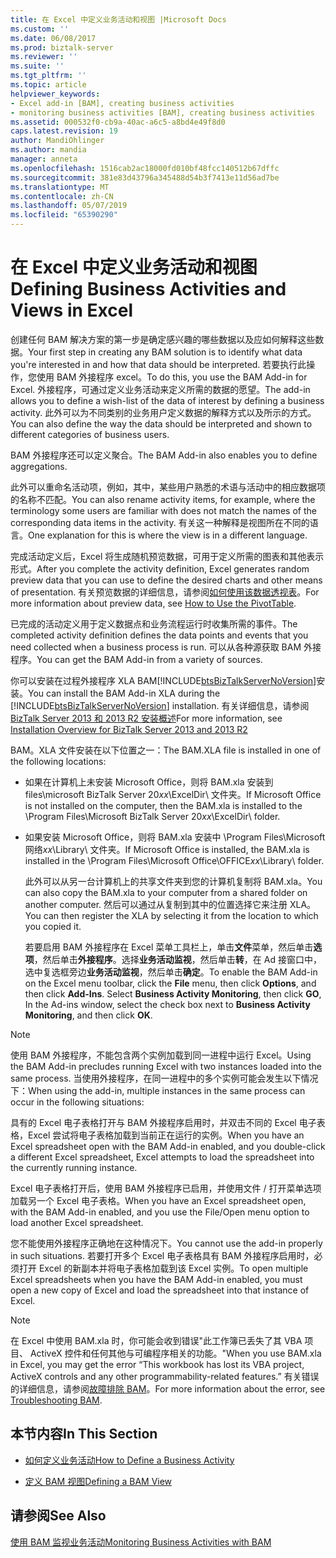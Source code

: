 ```yaml
---
title: 在 Excel 中定义业务活动和视图 |Microsoft Docs
ms.custom: ''
ms.date: 06/08/2017
ms.prod: biztalk-server
ms.reviewer: ''
ms.suite: ''
ms.tgt_pltfrm: ''
ms.topic: article
helpviewer_keywords:
- Excel add-in [BAM], creating business activities
- monitoring business activities [BAM], creating business activities
ms.assetid: 000532f0-cb9a-40ac-a6c5-a8bd4e49f8d0
caps.latest.revision: 19
author: MandiOhlinger
ms.author: mandia
manager: anneta
ms.openlocfilehash: 1516cab2ac18000fd010bf48fcc140512b67dffc
ms.sourcegitcommit: 381e83d43796a345488d54b3f7413e11d56ad7be
ms.translationtype: MT
ms.contentlocale: zh-CN
ms.lasthandoff: 05/07/2019
ms.locfileid: "65390290"
---
```

# <a name="defining-business-activities-and-views-in-excel"></a><span data-ttu-id="9a012-102">在 Excel 中定义业务活动和视图</span><span class="sxs-lookup"><span data-stu-id="9a012-102">Defining Business Activities and Views in Excel</span></span>
<span data-ttu-id="9a012-103">创建任何 BAM 解决方案的第一步是确定感兴趣的哪些数据以及应如何解释这些数据。</span><span class="sxs-lookup"><span data-stu-id="9a012-103">Your first step in creating any BAM solution is to identify what data you're interested in and how that data should be interpreted.</span></span> <span data-ttu-id="9a012-104">若要执行此操作，您使用 BAM 外接程序 excel。</span><span class="sxs-lookup"><span data-stu-id="9a012-104">To do this, you use the BAM Add-in for Excel.</span></span> <span data-ttu-id="9a012-105">外接程序，可通过定义业务活动来定义所需的数据的愿望。</span><span class="sxs-lookup"><span data-stu-id="9a012-105">The add-in allows you to define a wish-list of the data of interest by defining a business activity.</span></span> <span data-ttu-id="9a012-106">此外可以为不同类别的业务用户定义数据的解释方式以及所示的方式。</span><span class="sxs-lookup"><span data-stu-id="9a012-106">You can also define the way the data should be interpreted and shown to different categories of business users.</span></span>  
  
 <span data-ttu-id="9a012-107">BAM 外接程序还可以定义聚合。</span><span class="sxs-lookup"><span data-stu-id="9a012-107">The BAM Add-in also enables you to define aggregations.</span></span>  
  
 <span data-ttu-id="9a012-108">此外可以重命名活动项，例如，其中，某些用户熟悉的术语与活动中的相应数据项的名称不匹配。</span><span class="sxs-lookup"><span data-stu-id="9a012-108">You can also rename activity items, for example, where the terminology some users are familiar with does not match the names of the corresponding data items in the activity.</span></span> <span data-ttu-id="9a012-109">有关这一种解释是视图所在不同的语言。</span><span class="sxs-lookup"><span data-stu-id="9a012-109">One explanation for this is where the view is in a different language.</span></span>  
  
 <span data-ttu-id="9a012-110">完成活动定义后，Excel 将生成随机预览数据，可用于定义所需的图表和其他表示形式。</span><span class="sxs-lookup"><span data-stu-id="9a012-110">After you complete the activity definition, Excel generates random preview data that you can use to define the desired charts and other means of presentation.</span></span> <span data-ttu-id="9a012-111">有关预览数据的详细信息，请参阅[如何使用该数据透视表](../core/how-to-use-the-pivottable.md)。</span><span class="sxs-lookup"><span data-stu-id="9a012-111">For more information about preview data, see [How to Use the PivotTable](../core/how-to-use-the-pivottable.md).</span></span>  
  
 <span data-ttu-id="9a012-112">已完成的活动定义用于定义数据点和业务流程运行时收集所需的事件。</span><span class="sxs-lookup"><span data-stu-id="9a012-112">The completed activity definition defines the data points and events that you need collected when a business process is run.</span></span> <span data-ttu-id="9a012-113">可以从各种源获取 BAM 外接程序。</span><span class="sxs-lookup"><span data-stu-id="9a012-113">You can get the BAM Add-in from a variety of sources.</span></span>  
  
 <span data-ttu-id="9a012-114">你可以安装在过程外接程序 XLA BAM[!INCLUDE[btsBizTalkServerNoVersion](../includes/btsbiztalkservernoversion-md.md)]安装。</span><span class="sxs-lookup"><span data-stu-id="9a012-114">You can install the BAM Add-in XLA during the [!INCLUDE[btsBizTalkServerNoVersion](../includes/btsbiztalkservernoversion-md.md)] installation.</span></span> <span data-ttu-id="9a012-115">有关详细信息，请参阅[BizTalk Server 2013 和 2013 R2 安装概述](http://msdn.microsoft.com/library/8041926c-cfc9-4eaf-9c28-a2c6e8015bc5)</span><span class="sxs-lookup"><span data-stu-id="9a012-115">For more information, see [Installation Overview for BizTalk Server 2013 and 2013 R2](http://msdn.microsoft.com/library/8041926c-cfc9-4eaf-9c28-a2c6e8015bc5)</span></span>  
  
 <span data-ttu-id="9a012-116">BAM。XLA 文件安装在以下位置之一：</span><span class="sxs-lookup"><span data-stu-id="9a012-116">The BAM.XLA file is installed in one of the following locations:</span></span>  
  
- <span data-ttu-id="9a012-117">如果在计算机上未安装 Microsoft Office，则将 BAM.xla 安装到 files\microsoft BizTalk Server 20*xx*\ExcelDir\ 文件夹。</span><span class="sxs-lookup"><span data-stu-id="9a012-117">If Microsoft Office is not installed on the computer, then the BAM.xla is installed to the \Program Files\Microsoft BizTalk Server 20*xx*\ExcelDir\ folder.</span></span>  
  
- <span data-ttu-id="9a012-118">如果安装 Microsoft Office，则将 BAM.xla 安装中 \Program Files\Microsoft 网络*xx*\Library\ 文件夹。</span><span class="sxs-lookup"><span data-stu-id="9a012-118">If Microsoft Office is installed, the BAM.xla is installed in the \Program Files\Microsoft Office\OFFICE*xx*\Library\ folder.</span></span>  
  
  <span data-ttu-id="9a012-119">此外可以从另一台计算机上的共享文件夹到您的计算机复制将 BAM.xla。</span><span class="sxs-lookup"><span data-stu-id="9a012-119">You can also copy the BAM.xla to your computer from a shared folder on another computer.</span></span> <span data-ttu-id="9a012-120">然后可以通过从复制到其中的位置选择它来注册 XLA。</span><span class="sxs-lookup"><span data-stu-id="9a012-120">You can then register the XLA by selecting it from the location to which you copied it.</span></span>  
  
  <span data-ttu-id="9a012-121">若要启用 BAM 外接程序在 Excel 菜单工具栏上，单击**文件**菜单，然后单击**选项**，然后单击**外接程序**。选择**业务活动监视**，然后单击**转**，在 Ad 接窗口中，选中复选框旁边**业务活动监视**，然后单击**确定**。</span><span class="sxs-lookup"><span data-stu-id="9a012-121">To enable the BAM Add-in on the Excel menu toolbar, click the **File** menu, then click **Options**, and then click **Add-Ins**. Select **Business Activity Monitoring**, then click **GO**, In the Ad-ins window, select the check box next to **Business Activity Monitoring**, and then click **OK**.</span></span>  
  
> [!NOTE]
>  <span data-ttu-id="9a012-122">使用 BAM 外接程序，不能包含两个实例加载到同一进程中运行 Excel。</span><span class="sxs-lookup"><span data-stu-id="9a012-122">Using the BAM Add-in precludes running Excel with two instances loaded into the same process.</span></span>  <span data-ttu-id="9a012-123">当使用外接程序，在同一进程中的多个实例可能会发生以下情况下：</span><span class="sxs-lookup"><span data-stu-id="9a012-123">When using the add-in, multiple instances in the same process can occur in the following situations:</span></span>  
>   
>  <span data-ttu-id="9a012-124">具有的 Excel 电子表格打开与 BAM 外接程序启用时，并双击不同的 Excel 电子表格，Excel 尝试将电子表格加载到当前正在运行的实例。</span><span class="sxs-lookup"><span data-stu-id="9a012-124">When you have an Excel spreadsheet open with the BAM Add-in enabled, and you double-click a different Excel spreadsheet, Excel attempts to load the spreadsheet into the currently running instance.</span></span>  
>   
>  <span data-ttu-id="9a012-125">Excel 电子表格打开后，使用 BAM 外接程序已启用，并使用文件 / 打开菜单选项加载另一个 Excel 电子表格。</span><span class="sxs-lookup"><span data-stu-id="9a012-125">When you have an Excel spreadsheet open, with the BAM Add-in enabled, and you use the File/Open menu option to load another Excel spreadsheet.</span></span>  
  
 <span data-ttu-id="9a012-126">您不能使用外接程序正确地在这种情况下。</span><span class="sxs-lookup"><span data-stu-id="9a012-126">You cannot use the add-in properly in such situations.</span></span> <span data-ttu-id="9a012-127">若要打开多个 Excel 电子表格具有 BAM 外接程序启用时，必须打开 Excel 的新副本并将电子表格加载到该 Excel 实例。</span><span class="sxs-lookup"><span data-stu-id="9a012-127">To open multiple Excel spreadsheets when you have the BAM Add-in enabled, you must open a new copy of Excel and load the spreadsheet into that instance of Excel.</span></span>  
  
> [!NOTE]
>  <span data-ttu-id="9a012-128">在 Excel 中使用 BAM.xla 时，你可能会收到错误"此工作簿已丢失了其 VBA 项目、 ActiveX 控件和任何其他与可编程序相关的功能。"</span><span class="sxs-lookup"><span data-stu-id="9a012-128">When you use BAM.xla in Excel, you may get the error “This workbook has lost its VBA project, ActiveX controls and any other programmability-related features.”</span></span> <span data-ttu-id="9a012-129">有关错误的详细信息，请参阅[故障排除 BAM](../core/troubleshooting-bam.md)。</span><span class="sxs-lookup"><span data-stu-id="9a012-129">For more information about the error, see [Troubleshooting BAM](../core/troubleshooting-bam.md).</span></span>  
  
## <a name="in-this-section"></a><span data-ttu-id="9a012-130">本节内容</span><span class="sxs-lookup"><span data-stu-id="9a012-130">In This Section</span></span>  
  
-   [<span data-ttu-id="9a012-131">如何定义业务活动</span><span class="sxs-lookup"><span data-stu-id="9a012-131">How to Define a Business Activity</span></span>](../core/how-to-define-a-business-activity.md)  
  
-   [<span data-ttu-id="9a012-132">定义 BAM 视图</span><span class="sxs-lookup"><span data-stu-id="9a012-132">Defining a BAM View</span></span>](../core/defining-a-bam-view.md)  
  
## <a name="see-also"></a><span data-ttu-id="9a012-133">请参阅</span><span class="sxs-lookup"><span data-stu-id="9a012-133">See Also</span></span>  
 [<span data-ttu-id="9a012-134">使用 BAM 监视业务活动</span><span class="sxs-lookup"><span data-stu-id="9a012-134">Monitoring Business Activities with BAM</span></span>](../core/monitoring-business-activities-with-bam.md)